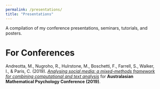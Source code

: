 ```yaml
---
permalink: /presentations/
title: "Presentations"
---
```


A compilation of my conference presentations, seminars, tutorials, and posters.

# For Conferences

Andreotta, M., Nugroho, R., Hulrstone, M., Boschetti, F., Farrell, S., Walker, I., & Paris, C. (2019). [*Analysing social media: a mixed-methods framework for combining computational and text analysis*](../presentations/ampc2019.pdf) for **Australasian Mathematical Psychology Conference (2019)**.
